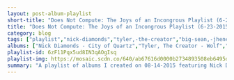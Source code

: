 ```yaml
---
layout: post-album-playlist
short-title: "Does Not Compute: The Joys of an Incongrous Playlist (6-23-2015 recap)"
title: "Does Not Compute: The Joys of an Incongrous Playlist (6-23-2015 recap)"
category: blog
tags: ["playlist","nick-diamonds","tyler,-the-creator","big-sean,-jhené-aiko","kendrick-lamar","yeah-yeah-yeahs","quilt","big-sean","muse","yeah-yeah-yeahs","home-grown","kendrick-lamar","big-sean","caveman","tyler,-the-creator","gregory-alan-isakov","of-monsters-and-men","caveman","gregory-alan-isakov","yeah-yeah-yeahs","quilt","kendrick-lamar","big-sean,-drake","gregory-alan-isakov","caveman","yeah-yeah-yeahs","home-grown","nick-diamonds","big-sean","quilt","gregory-alan-isakov","big-sean,-kanye-west,-john-legend","gregory-alan-isakov","big-sean","caveman","kendrick-lamar","caveman","gregory-alan-isakov","home-grown","muse","yeah-yeah-yeahs","big-sean,-e-40","various-artists","of-monsters-and-men","muse"]
albums: ["Nick Diamonds - City of Quartz","Tyler, The Creator - Wolf","Big Sean, Jhené Aiko - Dark Sky Paradise","Kendrick Lamar - Section.80","Yeah Yeah Yeahs - Fever To Tell","Quilt - Held In Splendor","Big Sean - Dark Sky Paradise","Muse - Drones","Yeah Yeah Yeahs - Fever To Tell","Home Grown - Kings Of Pop","Kendrick Lamar - Section.80","Big Sean - Dark Sky Paradise","Caveman - Caveman","Tyler, The Creator - Wolf","Gregory Alan Isakov - The Weatherman","Of Monsters and Men - Beneath The Skin","Caveman - Caveman","Gregory Alan Isakov - The Weatherman","Yeah Yeah Yeahs - Fever To Tell","Quilt - Held In Splendor","Kendrick Lamar - Section.80","Big Sean, Drake - Dark Sky Paradise","Gregory Alan Isakov - The Weatherman","Caveman - Caveman","Yeah Yeah Yeahs - Fever To Tell","Home Grown - Kings Of Pop","Nick Diamonds - City of Quartz","Big Sean - Dark Sky Paradise","Quilt - Held In Splendor","Gregory Alan Isakov - The Weatherman","Big Sean, Kanye West, John Legend - Dark Sky Paradise","Gregory Alan Isakov - The Weatherman","Big Sean - Dark Sky Paradise","Caveman - Caveman","Kendrick Lamar - Section.80","Caveman - Caveman","Gregory Alan Isakov - The Weatherman","Home Grown - Kings Of Pop","Muse - Drones","Yeah Yeah Yeahs - Fever To Tell","Big Sean, E-40 - Dark Sky Paradise","Various Artists - Wolf","Of Monsters and Men - Beneath The Skin","Muse - Drones"]
playlist-id: 6zF11Pqx5ud8IN3qAOgIsq
playlist-img: https://mosaic.scdn.co/640/ab67616d0000b2734893508eb6495df8ddb015e0ab67616d0000b27350192d5f728fea13fb3af203ab67616d0000b273e61c433cf659dcffcfa15fe7ab67616d0000b273eddb2639b74ac6c202032ebe
summary: "A playlist of albums I created on 08-14-2015 featuring Nick Diamonds, Tyler, The Creator, Big Sean, Jhené Aiko, Kendrick Lamar, Yeah Yeah Yeahs, Quilt, Big Sean, Muse, Yeah Yeah Yeahs, Home Grown, Kendrick Lamar, Big Sean, Caveman, Tyler, The Creator, Gregory Alan Isakov, Of Monsters and Men, Caveman, Gregory Alan Isakov, Yeah Yeah Yeahs, Quilt, Kendrick Lamar, Big Sean, Drake, Gregory Alan Isakov, Caveman, Yeah Yeah Yeahs, Home Grown, Nick Diamonds, Big Sean, Quilt, Gregory Alan Isakov, Big Sean, Kanye West, John Legend, Gregory Alan Isakov, Big Sean, Caveman, Kendrick Lamar, Caveman, Gregory Alan Isakov, Home Grown, Muse, Yeah Yeah Yeahs, Big Sean, E-40, Various Artists, Of Monsters and Men, and Muse."
---
```

